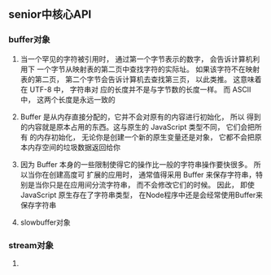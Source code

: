 ##  senior中核心API


### buffer对象

1. 当一个罕见的字符被引用时， 通过第一个字节表示的数字， 会告诉计算机利用下
一个字节从映射表的第二页中查找字符的实际址。 如果该字符不在映射表的第二页，
第二个字节会告诉计算机去查找第三页， 以此类推。 这意味着在 UTF-8 中， 字符串对
应的长度并不是与字节数的长度一样。 而 ASCII 中， 这两个长度是永远一致的

2. Buffer 是从内存直接分配的，它并不会对原有的内容进行初始化， 所以
得到的内容就是原本占用的东西。这与原生的 JavaScript 类型不同， 它们会把所有
的内存初始化， 无论你是创建一个新的原生变量还是对象， 它都不会把原本内存空间的垃圾数据返回给你

3. 因为 Buffer 本身的一些限制使得它的操作比一般的字符串操作要快很多。 所以当你在创建高度可
扩展的应用时， 通常值得采用 Buffer 来保存字符串，特别是当你只是在应用间分流字符串，
而不会修改它们的时候。 因此， 即使 JavaScript 原生存在了字符串类型， 在Node程序中还是会经常使用Buffer来保存字符串

4. slowbuffer对象




### stream对象

1.

